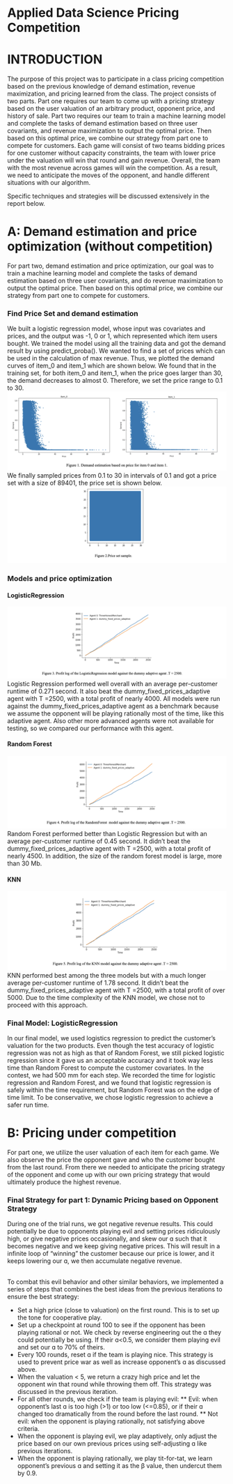 # Applied Data Science Pricing Competition

# INTRODUCTION
The purpose of this project was to participate in a class pricing competition based on the previous knowledge of demand estimation, revenue maximization, and pricing learned from the class. The project consists of two parts. Part one requires our team to come up with a pricing strategy based on the user valuation of an arbitrary product, opponent price, and history of sale. Part two requires our team to train a machine learning model and complete the tasks of demand estimation based on three user covariants, and revenue maximization to output the optimal price. Then based on this optimal price, we combine our strategy from part one to compete for customers. Each game will consist of two teams bidding prices for one customer without capacity constraints, the team with lower price under the valuation will win that round and gain revenue. Overall, the team with the most revenue across games will win the competition. As a result, we need to anticipate the moves of the opponent, and handle different situations with our algorithm. 

Specific techniques and strategies will be discussed extensively in the report below. 

# A: Demand estimation and price optimization (without competition)
For part two, demand estimation and price optimization, our goal was to train a machine learning model and complete the tasks of demand estimation based on three user covariants, and do revenue maximization to output the optimal price. Then based on this optimal price, we combine our strategy from part one to compete for customers. <br>
### Find Price Set and demand estimation
We built a logistic regression model, whose input was covariates and prices, and the output was -1, 0 or 1, which represented which item users bought. We trained the model using all the training data and got the demand result by using  predict_proba(). 
We wanted to find a set of prices which can be used in the calculation of max revenue. Thus, we plotted the demand curves of item_0 and item_1 which are shown below. We found that in the training set, for both item_0 and item_1, when the price goes larger than 30, the demand decreases to almost 0. Therefore, we set the price range to 0.1 to 30.
![image1](images/data_dis.png)
We finally sampled prices from 0.1 to 30 in intervals of 0.1 and got a price set with a size of 89401, the price set is shown below.
![image1](images/data_dis1.png)
### Models and price optimization
#### LogisticRegression
![image1](images/logistic_regression.png)
Logistic Regression performed well overall with an average per-customer runtime of 0.271 second. It also beat the  dummy_fixed_prices_adaptive agent with T =2500, with a total profit of nearly 4000. All models were run against the dummy_fixed_prices_adaptive agent as a benchmark because we assume the opponent will be playing rationally most of the time, like this adaptive agent. Also other more advanced agents were not available for testing, so we compared our performance with this agent. <br>
#### Random Forest
![image1](images/random_forest.png)
Random Forest performed better than Logistic Regression but with an average per-customer runtime of 0.45 second. It didn’t beat the  dummy_fixed_prices_adaptive agent with T =2500, with a total profit of nearly 4500. In addition, the size of the random forest model is large, more than 30 Mb. <br>
#### KNN
![image1](images/knn.png)
KNN performed best among the three models but with a much longer average per-customer runtime of 1.78 second. It didn’t beat the  dummy_fixed_prices_adaptive agent with T =2500, with a total profit of over 5000. Due to the time complexity of the KNN model, we chose not to proceed with this approach. <br>

### Final Model: LogisticRegression
In our final model, we used logistics regression to predict the customer’s valuation for the two products. Even though the test accuracy of logistic regression was not as high as that of Random Forest, we still picked logistic regression since it gave us an acceptable accuracy and it took way less time than Random Forest to compute the customer covariates. In the contest, we had 500 mm for each step. We recorded the time for logistic regression and Random Forest, and we found that logistic regression is safely within the time requirement, but Random Forest was on the edge of time limit. To be conservative, we chose logistic regression to achieve a safer run time.

# B: Pricing under competition
For part one, we utilize the user valuation of each item for each game. We also observe the price the opponent gave and who the customer bought from the last round. From there we needed to anticipate the pricing strategy of the opponent and come up with our own pricing strategy that would ultimately produce the highest revenue. 

### Final Strategy for part 1: Dynamic Pricing based on Opponent Strategy
During one of the trial runs, we got negative revenue results. This could potentially be due to opponents playing evil and setting prices ridiculously high, or give negative prices occasionally, and skew our ɑ such that it becomes negative and we keep giving negative prices. This will result in a infinite loop of “winning” the customer because our price is lower, and it keeps lowering our ɑ, we then accumulate negative revenue. <br>
<br>

To combat this evil behavior and other similar behaviors, we implemented a series of steps that combines the best ideas from the previous iterations to ensure the best strategy: 
* Set a high price (close to valuation) on the first round. This is to set up the tone for cooperative play.
* Set up a checkpoint at round 100 to see if the opponent has been playing rational or not. We check by reverse engineering out the ɑ they could potentially be using. If their ɑ<0.5, we consider them playing evil and set our ɑ to 70% of theirs. 
* Every 100 rounds, reset ɑ if the team is playing nice. This strategy is used to prevent price war as well as increase opponent’s ɑ as discussed above.  
* When the valuation < 5, we return a crazy high price and let the opponent win that round while throwing them off. This strategy was discussed in the previous iteration. 
* For all other rounds, we check if the team is playing evil:
** Evil: when opponent’s last ɑ is too high (>1) or too low (<=0.85), or if their ɑ changed too dramatically from the round before the last round. 
** Not evil: when the opponent is playing rationally, not satisfying above criteria. 
* When the opponent is playing evil, we play adaptively, only adjust the price based on our own previous prices using self-adjusting ɑ like previous iterations. 
* When the opponent is playing rationally, we play tit-for-tat, we learn opponent’s previous ɑ and setting it as the β value, then undercut them by 0.9. 
